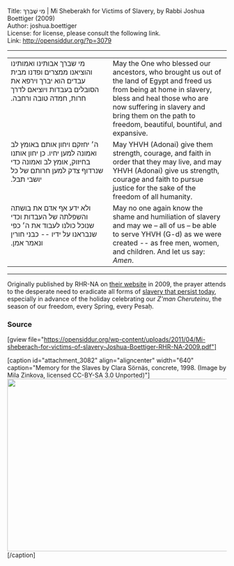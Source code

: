 <html>
<head></head>
<body>
Title: מִי שֶׁבֵּרַךְ | Mi Sheberakh for Victims of Slavery, by Rabbi Joshua Boettiger (2009)<br />
Author: joshua.boettiger<br />
License: for license, please consult the following link.<br />
Link: <a href="http://opensiddur.org/?p=3079">http://opensiddur.org/?p=3079</a>
<p />
<hr />

<table style="margin-left: auto;margin-right: auto;">
<tbody>
<tr>
<td style="vertical-align:top;" width="46%">
<div class="liturgy"><span lang="he">
מי שברך אבותינו ואמותינו 
והוציאנו ממצרים 
ופדנו מבית עבדים׃
 הוא יברך וירפא את הסובלים בעבדות
 ויוציאם לדרך חרות, 
חמדה טובה ורחבה.‏
</span></div></td>
 
<td style="vertical-align:top;" width="53%"><div class="english">
May the One who blessed our ancestors, 
who brought us out of the land of Egypt 
and freed us from being at home in slavery, 
bless and heal those who are now suffering in slavery 
and bring them on the path to freedom, 
beautiful, bountiful, and expansive.
</td>
</tr>


<tr>
<td style="vertical-align:top;" width="46%">
<div class="liturgy"><span lang="he">
ה׳ יחזקם ויחון אותם באומץ לב ואמונה 
למען יחיו.
 כן יחון אותנו בחיזוק, אומץ לב ואמונה 
כדי שנרדוף צדק 
למען חרותם 
של כל יושבי תבל.‏
</span></div></td>
 
<td style="vertical-align:top;" width="53%"><div class="english">
May YHVH (Adonai) give them strength, courage, and faith 
in order that they may live, 
and may YHVH (Adonai) give us strength, courage and faith 
to pursue justice 
for the sake of the freedom 
of all humanity.
</td>
</tr>


<tr>
<td style="vertical-align:top;" width="46%">
<div class="liturgy"><span lang="he">
ולא ידע אף אדם את בושתה והשפלתה של העבדות
 וכדי שנוכל כולנו לעבוד את ה׳ 
כפי שנבראנו על ידיו --
 כבני חורין 
ונאמר אמן.‏
</span></div></td>
 
<td style="vertical-align:top;" width="53%"><div class="english">
May no one again know the shame and humiliation of slavery 
and may we – all of us – be able to serve YHVH (G-d) 
as we were created --
as free men, women, and children. 
And let us say: <em>Amen</em>.
</td>
</tr>
</tbody></table>

<hr />

Originally published by RHR-NA on <a href="http://web.archive.org/web/20111104105809/http://www.rhr-na.org/documents/Misheberach-for-victims-slavery.pdf">their website</a> in 2009, the prayer attends to the desperate need to eradicate all forms of <a href="http://web.archive.org/web/20120104154440/http://www.rhr-na.org/resources/holidays/passover.html">slavery that persist today</a>, especially in advance of the holiday celebrating our <em>Z'man Cheruteinu</em>, the season of our freedom, every Spring, every Pesaḥ. 

<h3>Source</h3>

[gview file="https://opensiddur.org/wp-content/uploads/2011/04/Mi-sheberach-for-victims-of-slavery-Joshua-Boettiger-RHR-NA-2009.pdf"]

[caption id="attachment_3082" align="aligncenter" width="640" caption="Memory for the Slaves by Clara Sörnäs, concrete, 1998. (Image by Mila Zinkova, licensed CC-BY-SA 3.0 Unported)"]<a href="https://secure.wikimedia.org/wikipedia/en/wiki/File:Monument_to_slaves_in_Zanzibar_.jpg"><img src="https://opensiddur.org/wp-content/uploads/2011/04/Monument_to_slaves_in_Zanzibar_-1024x634.jpg" alt="" title="Memory for the Slaves" width="640" height="396" class="size-large wp-image-3082" /></a>[/caption]
</body>
</html>
